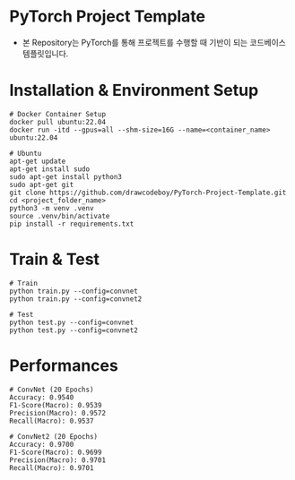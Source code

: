# PyTorch Project Template
* 본 Repository는 PyTorch를 통해 프로젝트를 수행할 때 기반이 되는 코드베이스 템플릿입니다.

# Installation & Environment Setup
```
# Docker Container Setup
docker pull ubuntu:22.04
docker run -itd --gpus=all --shm-size=16G --name=<container_name> ubuntu:22.04

# Ubuntu
apt-get update
apt-get install sudo
sudo apt-get install python3
sudo apt-get git
git clone https://github.com/drawcodeboy/PyTorch-Project-Template.git
cd <project_folder_name>
python3 -m venv .venv
source .venv/bin/activate
pip install -r requirements.txt
```
# Train & Test
```
# Train
python train.py --config=convnet
python train.py --config=convnet2

# Test
python test.py --config=convnet
python test.py --config=convnet2
```
# Performances
```
# ConvNet (20 Epochs)
Accuracy: 0.9540
F1-Score(Macro): 0.9539
Precision(Macro): 0.9572
Recall(Macro): 0.9537

# ConvNet2 (20 Epochs)
Accuracy: 0.9700
F1-Score(Macro): 0.9699
Precision(Macro): 0.9701
Recall(Macro): 0.9701
```